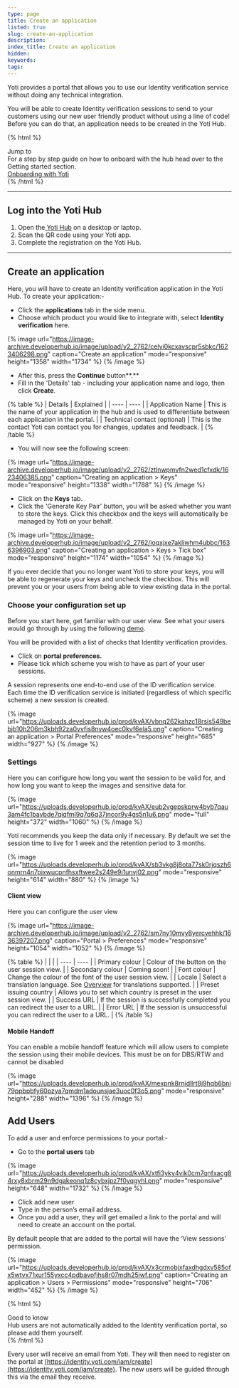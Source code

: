 ```yaml
---
type: page
title: Create an application
listed: true
slug: create-an-application
description: 
index_title: Create an application
hidden: 
keywords: 
tags: 
---
```


Yoti provides a portal that allows you to use our Identity verification service without doing any technical integration.

You will be able to create Identity verification sessions to send to your customers using our new user friendly product without using a line of code! Before you can do that, an application needs to be created in the Yoti Hub.

{% html %}
<div class="alert-BYS">
   <div class="alert-title" id="BYS">
      Jump to
   </div>
   <div class="alert-text" >
      For a step by step guide on how to onboard with the hub head over to the Getting started section.
   </div>
   <div class="alert-links"> 
      <a  target="_self" href="https://developers.yoti.com/dbs-rtw-portal/getting-started
                               "> Onboarding with Yoti </a>
   </div>
</div>
{% /html %}

---

## Log into the Yoti Hub

1. Open the[ Yoti Hub](https://hub.yoti.com/login) on a desktop or laptop.
2. Scan the QR code using your Yoti app.
3. Complete the registration on the Yoti Hub.

---

## Create an application

Here, you will have to create an Identity verification application in the Yoti Hub. To create your application:-

- Click the **applications** tab in the side menu.
- Choose which product you would like to integrate with, select **Identity verification** here.

{% image url="https://image-archive.developerhub.io/image/upload/v2_2762/celvi0kcxavscpr5sbkc/1623406298.png" caption="Create an application" mode="responsive" height="1358" width="1734" %}
{% /image %}

- After this, press the **Continue** button**.**
- Fill in the 'Details' tab - including your application name and logo, then click **Create**.

{% table %}
| Details | Explained | 
| ---- | ---- | 
| Application Name | This is the name of your application in the hub and is used to differentiate between each application in the portal. | 
| Technical contact (optional) | This is the contact Yoti can contact you for changes, updates and feedback. | 
{% /table %}

- You will now see the following screen:

{% image url="https://image-archive.developerhub.io/image/upload/v2_2762/ztlnwpmvfn2wed1cfxdk/1623406385.png" caption="Creating an application &gt; Keys" mode="responsive" height="1338" width="1788" %}
{% /image %}

- Click on the **Keys** tab.
- Click the 'Generate Key Pair' button, you will be asked whether you want to store the keys.  Click this checkbox and the keys will automatically be managed by Yoti on your behalf. 

{% image url="https://image-archive.developerhub.io/image/upload/v2_2762/ioqxjxe7akliwhm4ubbc/1636396903.png" caption="Creating an application &gt; Keys &gt; Tick box" mode="responsive" height="1174" width="1054" %}
{% /image %}

If you ever decide that you no longer want Yoti to store your keys, you will be able to regenerate your keys and uncheck the checkbox.  This will prevent you or your users from being able to view existing data in the portal.

### Choose your configuration set up

Before you start here, get familiar with our user view. See what your users would go through by using the following [demo](https://yoti.world/yoti-idv/).

You will be provided with a list of checks that Identity verification provides. 

- Click on **portal preferences.**
- Please tick which scheme you wish to have as part of your user sessions. 

A session represents one end-to-end use of the ID verification service. Each time the ID verification service is initiated (regardless of which specific scheme) a new session is created.

{% image url="https://uploads.developerhub.io/prod/kvAX/vbnq262kahzc18rsis549bebjb10h206m3kbh92za0vvfis8nvw4oec0kvf6ela5.png" caption="Creating an application &gt; Portal Preferences" mode="responsive" height="685" width="927" %}
{% /image %}

### Settings

Here you can configure how long you want the session to be valid for, and how long you want to keep the images and sensitive data for.

{% image url="https://uploads.developerhub.io/prod/kvAX/eub2vgepskprw4byb7qau3am4fc1baybde7qiqfml9q7q6q37jncor9y4gs5n1u6.png" mode="full" height="372" width="1060" %}
{% /image %}

Yoti recommends you keep the data only if necessary. By default we set the session time to live for 1 week and the retention period to 3 months.

{% image url="https://uploads.developerhub.io/prod/kvAX/sb3vkg8j8ota77sk0rjqszh6onmrn4n7pixwucpnfhsxftwee2s249e9i1unvj02.png" mode="responsive" height="614" width="880" %}
{% /image %}

#### Client view

Here you can configure the user view

{% image url="https://image-archive.developerhub.io/image/upload/v2_2762/sm7ny10mvy8yercyehhk/1636397207.png" caption="Portal &gt; Preferences" mode="responsive" height="1054" width="1052" %}
{% /image %}

{% table %}
|  |  | 
| ---- | ---- | 
| Primary colour | Colour of the button on the user session view. | 
| Secondary colour | Coming soon! | 
| Font colour | Change the colour of the font of the user session view. | 
| Locale | Select a translation language. See [Overview](Overview) for translations supported. | 
| Preset issuing country | Allows you to set which country is preset in the user session view. | 
| Success URL | If the session is successfully completed you can redirect the user to a URL. | 
| Error URL | If the session is unsuccessful you can redirect the user to a URL. | 
{% /table %}

#### Mobile Handoff

You can enable a mobile handoff feature which will allow users to complete the session using their mobile devices. This must be on for DBS/RTW and cannot be disabled

{% image url="https://uploads.developerhub.io/prod/kvAX/mexpnk8rnidllrt8j9hqb6bni79ppbpbfy60pzya7qmdm1adounsjae3uoc0f3o5.png" mode="responsive" height="288" width="1396" %}
{% /image %}

## Add Users

To add a user and enforce permissions to your portal:-

- Go to the **portal users** tab

{% image url="https://uploads.developerhub.io/prod/kvAX/xtfi3yky4vik0cm7qnfxacg84rxy8xbrm29n9dgakeonq1z8cybxjpz7f0yqgyhl.png" mode="responsive" height="648" width="1732" %}
{% /image %}

- Click add new user
- Type in the person’s email address.
- Once you add a user, they will get emailed a link to the portal and will need to create an account on the portal.

By default people that are added to the portal will have the ‘View sessions’ permission.

{% image url="https://uploads.developerhub.io/prod/kvAX/x3crmobjxfaxdhgdxv585ofx5wtvx71xur155yxcc4pdbavofjhs8r07mdh25iwf.png" caption="Creating an application &gt; Users &gt; Permissions" mode="responsive" height="706" width="452" %}
{% /image %}

{% html %}
<div class="alert-GTK">
    <div class="alert-title" id="GTK">
        Good to know
    </div>
    <div class="alert-text">
      Hub users are not automatically added to the Identity verification portal, so please add them yourself.
    </div>
</div>
{% /html %}

Every user will receive an email from Yoti. They will then need to register on the portal at [https://identity.yoti.com/iam/create](https://identity.yoti.com/iam/create). The new users will be guided through this via the email they receive.